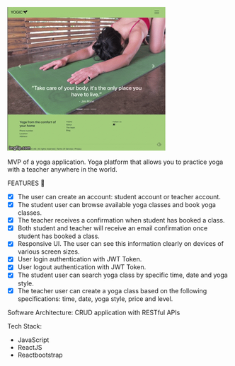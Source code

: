 ![YOGIC](yogicdemo.gif)

MVP of a yoga application.
Yoga platform that allows you to practice yoga with a teacher anywhere in the world.



 FEATURES 🎯

* [x] The user can create an account: student account or teacher account.
* [x] The student user can browse available yoga classes and book yoga classes.
* [x] The teacher receives a confirmation when student has booked a class.
* [x] Both student and teacher will receive an email confirmation once student has booked a class.
* [x] Responsive UI. The user can see this information clearly on devices of various screen sizes.
* [x] User login authentication with JWT Token. 
* [x] User logout authentication with JWT Token. 
* [x] The student user can search yoga class by specific time, date and yoga style.
* [x] The teacher user can create a yoga class based on the following specifications: time, date, yoga style, price and level.

Software Architecture:
CRUD application with RESTful APIs

Tech Stack:
- JavaScript
- ReactJS
- Reactbootstrap
